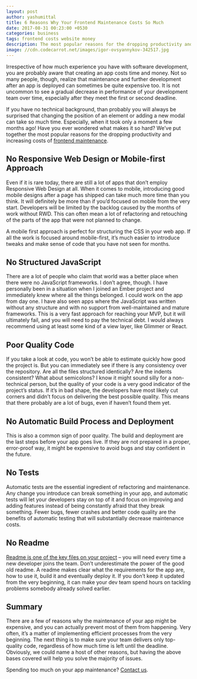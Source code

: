 ```yaml
---
layout: post
author: yashumittal
title: 6 Reasons Why Your Frontend Maintenance Costs So Much
date: 2017-08-31 00:23:00 +0530
categories: business
tags: frontend costs website money
description: The most popular reasons for the dropping productivity and increasing costs of frontend maintenance. Stop spending so much time and money on app maintenance.
image: //cdn.codecarrot.net/images/igor-ovsyannykov-342517.jpg
---
```


Irrespective of how much experience you have with software development, you are probably aware that creating an app costs time and money. Not so many people, though, realize that maintenance and further development after an app is deployed can sometimes be quite expensive too. It is not uncommon to see a gradual decrease in performance of your development team over time, especially after they meet the first or second deadline.

If you have no technical background, than probably you will always be surprised that changing the position of an element or adding a new modal can take so much time. Especially, when it took only a moment a few months ago! Have you ever wondered what makes it so hard? We’ve put together the most popular reasons for the dropping productivity and increasing costs of [frontend maintenance](/6-non-design-reasons-webpage-has-poor-conversion-rates).

## No Responsive Web Design or Mobile-first Approach

Even if it is rare today, there are still a lot of apps that don’t employ Responsive Web Design at all. When it comes to mobile, introducing good mobile designs after a page has shipped can take much more time than you think. It will definitely be more than if you’d focused on mobile from the very start. Developers will be limited by the backlog caused by the months of work without RWD. This can often mean a lot of refactoring and retouching of the parts of the app that were not planned to change.

A mobile first approach is perfect for structuring the CSS in your web app. If all the work is focused around mobile-first, it’s much easier to introduce tweaks and make sense of code that you have not seen for months.

## No Structured JavaScript

There are a lot of people who claim that world was a better place when there were no JavaScript frameworks. I don’t agree, though. I have personally been in a situation when I joined an Ember project and immediately knew where all the things belonged. I could work on the app from day one. I have also seen apps where the JavaScript was written without any structure and with no support from well-maintained and mature frameworks. This is a very fast approach for reaching your MVP, but it will ultimately fail, and you will need to pay the technical debt. I would always recommend using at least some kind of a view layer, like Glimmer or React.

## Poor Quality Code

If you take a look at code, you won’t be able to estimate quickly how good the project is. But you can immediately see if there is any consistency over the repository. Are all the files structured identically? Are the indents consistent? What about semicolons? I know it might sound silly for a non-technical person, but the quality of your code is a very good indicator of the project’s status. If it’s in bad shape, the developers have most likely cut corners and didn’t focus on delivering the best possible quality. This means that there probably are a lot of bugs, even if haven’t found them yet.

## No Automatic Build Process and Deployment

This is also a common sign of poor quality. The build and deployment are the last steps before your app goes live. If they are not prepared in a proper, error-proof way, it might be expensive to avoid bugs and stay confident in the future.

## No Tests

Automatic tests are the essential ingredient of refactoring and maintenance. Any change you introduce can break something in your app, and automatic tests will let your developers stay on top of it and focus on improving and adding features instead of being constantly afraid that they break something. Fewer bugs, fewer crashes and better code quality are the benefits of automatic testing that will substantially decrease maintenance costs.

## No Readme

[Readme is one of the key files on your project](/how-to-write-a-perfect-readme) – you will need every time a new developer joins the team. Don’t underestimate the power of the good old readme. A readme makes clear what the requirements for the app are, how to use it, build it and eventually deploy it. If you don’t keep it updated from the very beginning, it can make your dev team spend hours on tackling problems somebody already solved earlier.

## Summary

There are a few of reasons why the maintenance of your app might be expensive, and you can actually prevent most of them from happening. Very often, it’s a matter of implementing efficient processes from the very beginning. The next thing is to make sure your team delivers only top-quality code, regardless of how much time is left until the deadline. Obviously, we could name a host of other reasons, but having the above bases covered will help you solve the majority of issues.

Spending too much on your app maintenance? [Contact us](//www.codecarrot.net/).
